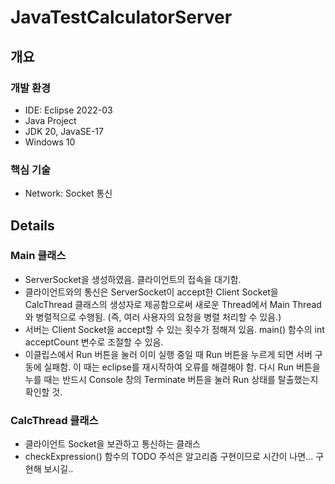 # JavaTestCalculatorServer

## 개요
### 개발 환경
- IDE: Eclipse 2022-03
- Java Project
- JDK 20, JavaSE-17
- Windows 10
### 핵심 기술
- Network: Socket 통신

## Details
### Main 클래스
- ServerSocket을 생성하였음. 클라이언트의 접속을 대기함.
- 클라이언트와의 통신은 ServerSocket이 accept한 Client Socket을 CalcThread 클래스의 생성자로 제공함으로써 새로운 Thread에서 Main Thread와 병렬적으로 수행됨. (즉, 여러 사용자의 요청을 병렬 처리할 수 있음.)
- 서버는 Client Socket을 accept할 수 있는 횟수가 정해져 있음. main() 함수의 int acceptCount 변수로 조절할 수 있음.
- 이클립스에서 Run 버튼을 눌러 이미 실행 중일 때 Run 버튼을 누르게 되면 서버 구동에 실패함. 이 때는 eclipse를 재시작하여 오류를 해결해야 함. 다시 Run 버튼을 누를 때는 반드시 Console 창의 Terminate 버튼을 눌러 Run 상태를 탈출했는지 확인할 것.

### CalcThread 클래스
- 클라이언트 Socket을 보관하고 통신하는 클래스
- checkExpression() 함수의 TODO 주석은 알고리즘 구현이므로 시간이 나면... 구현해 보시길..
